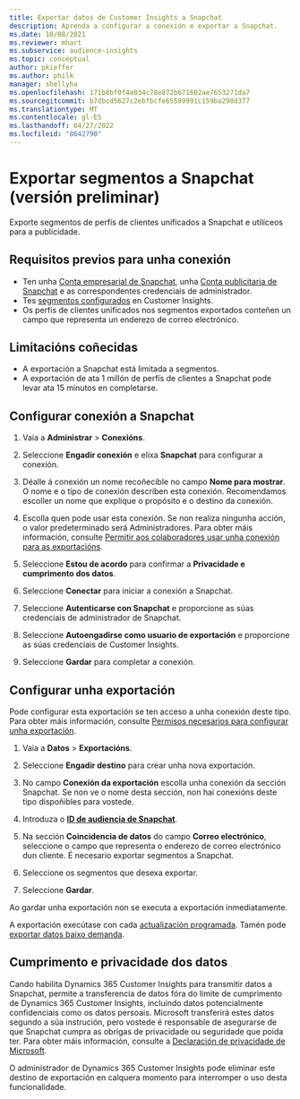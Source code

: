 ```yaml
---
title: Exportar datos de Customer Insights a Snapchat
description: Aprenda a configurar a conexión e exportar a Snapchat.
ms.date: 10/08/2021
ms.reviewer: mhart
ms.subservice: audience-insights
ms.topic: conceptual
author: pkieffer
ms.author: philk
manager: shellyha
ms.openlocfilehash: 171b8bf0f4a034c78e872b671602ae7653271da7
ms.sourcegitcommit: b7dbcd5627c2ebfbcfe65589991c159ba290d377
ms.translationtype: MT
ms.contentlocale: gl-ES
ms.lasthandoff: 04/27/2022
ms.locfileid: "8642790"
---
```

# <a name="export-segments-to-snapchat-preview"></a>Exportar segmentos a Snapchat (versión preliminar)

Exporte segmentos de perfís de clientes unificados a Snapchat e utilíceos para a publicidade. 

## <a name="prerequisites-for-a-connection"></a>Requisitos previos para unha conexión

-   Ten unha [Conta empresarial de Snapchat](https://business.snapchat.com/), unha [Conta publicitaria de Snapchat](https://ads.snapchat.com/) e as correspondentes credenciais de administrador.
-   Tes [segmentos configurados](segments.md) en Customer Insights.
-   Os perfís de clientes unificados nos segmentos exportados conteñen un campo que representa un enderezo de correo electrónico.

## <a name="known-limitations"></a>Limitacións coñecidas

- A exportación a Snapchat está limitada a segmentos.
- A exportación de ata 1 millón de perfís de clientes a Snapchat pode levar ata 15 minutos en completarse. 

## <a name="set-up-connection-to-snapchat"></a>Configurar conexión a Snapchat

1. Vaia a **Administrar** > **Conexións**.

1. Seleccione **Engadir conexión** e elixa **Snapchat** para configurar a conexión.

1. Déalle á conexión un nome recoñecible no campo **Nome para mostrar**. O nome e o tipo de conexión describen esta conexión. Recomendamos escoller un nome que explique o propósito e o destino da conexión.

1. Escolla quen pode usar esta conexión. Se non realiza ningunha acción, o valor predeterminado será Administradores. Para obter máis información, consulte [Permitir aos colaboradores usar unha conexión para as exportacións](connections.md#allow-contributors-to-use-a-connection-for-exports).

1. Seleccione **Estou de acordo** para confirmar a **Privacidade e cumprimento dos datos**.

1. Seleccione **Conectar** para iniciar a conexión a Snapchat.

1. Seleccione **Autenticarse con Snapchat** e proporcione as súas credenciais de administrador de Snapchat. 

1. Seleccione **Autoengadirse como usuario de exportación** e proporcione as súas credenciais de Customer Insights.

1. Seleccione **Gardar** para completar a conexión.

## <a name="configure-an-export"></a>Configurar unha exportación

Pode configurar esta exportación se ten acceso a unha conexión deste tipo. Para obter máis información, consulte [Permisos necesarios para configurar unha exportación](export-destinations.md#set-up-a-new-export).

1. Vaia a **Datos** > **Exportacións**.

1. Seleccione **Engadir destino** para crear unha nova exportación.

1. No campo **Conexión da exportación** escolla unha conexión da sección Snapchat. Se non ve o nome desta sección, non hai conexións deste tipo dispoñibles para vostede.

1. Introduza o [**ID de audiencia de Snapchat**](https://businesshelp.snapchat.com/s/article/custom-audiences).

1. Na sección **Coincidencia de datos** do campo **Correo electrónico**, seleccione o campo que representa o enderezo de correo electrónico dun cliente. É necesario exportar segmentos a Snapchat.

1. Seleccione os segmentos que desexa exportar. 

1. Seleccione **Gardar**.

Ao gardar unha exportación non se executa a exportación inmediatamente.

A exportación execútase con cada [actualización programada](system.md#schedule-tab). Tamén pode [exportar datos baixo demanda](export-destinations.md#run-exports-on-demand). 


## <a name="data-privacy-and-compliance"></a>Cumprimento e privacidade dos datos

Cando habilita Dynamics 365 Customer Insights para transmitir datos a Snapchat, permite a transferencia de datos fóra do límite de cumprimento de Dynamics 365 Customer Insights, incluíndo datos potencialmente confidenciais como os datos persoais. Microsoft transferirá estes datos segundo a súa instrución, pero vostede é responsable de asegurarse de que Snapchat cumpra as obrigas de privacidade ou seguridade que poida ter. Para obter máis información, consulte a [Declaración de privacidade de Microsoft](https://go.microsoft.com/fwlink/?linkid=396732).

O administrador de Dynamics 365 Customer Insights pode eliminar este destino de exportación en calquera momento para interromper o uso desta funcionalidade.

